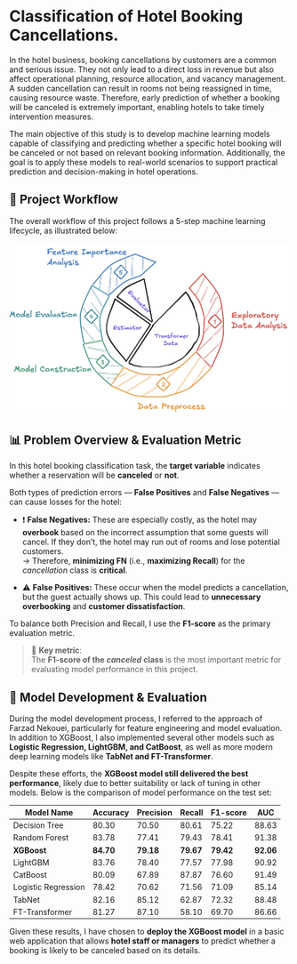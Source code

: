 # Classification of Hotel Booking Cancellations.

In the hotel business, booking cancellations by customers are a common and serious issue. They not only lead to a direct loss in revenue but also affect operational planning, resource allocation, and vacancy management. A sudden cancellation can result in rooms not being reassigned in time, causing resource waste. Therefore, early prediction of whether a booking will be canceled is extremely important, enabling hotels to take timely intervention measures.

The main objective of this study is to develop machine learning models capable of classifying and predicting whether a specific hotel booking will be canceled or not based on relevant booking information. Additionally, the goal is to apply these models to real-world scenarios to support practical prediction and decision-making in hotel operations.

## 🔄 Project Workflow

The overall workflow of this project follows a 5-step machine learning lifecycle, as illustrated below:

![Project Workflow](images/workflow.png)

## 📊 Problem Overview & Evaluation Metric

In this hotel booking classification task, the **target variable** indicates whether a reservation will be **canceled** or **not**.

Both types of prediction errors — **False Positives** and **False Negatives** — can cause losses for the hotel:

- ❗ **False Negatives:** These are especially costly, as the hotel may **overbook** based on the incorrect assumption that some guests will cancel. If they don’t, the hotel may run out of rooms and lose potential customers.  
  → Therefore, **minimizing FN** (i.e., **maximizing Recall**) for the *cancellation* class is **critical**.

- ⚠️ **False Positives:** These occur when the model predicts a cancellation, but the guest actually shows up. This could lead to **unnecessary overbooking** and **customer dissatisfaction**.

To balance both Precision and Recall, I use the **F1-score** as the primary evaluation metric.

> 🎯 **Key metric**:  
> The **F1-score of the *canceled* class** is the most important metric for evaluating model performance in this project.

## 🧪 Model Development & Evaluation

During the model development process, I referred to the approach of Farzad Nekouei, particularly for feature engineering and model evaluation. In addition to XGBoost, I also implemented several other models such as **Logistic Regression, LightGBM, and CatBoost**, as well as more modern deep learning models like **TabNet and FT-Transformer**.

Despite these efforts, the **XGBoost model still delivered the best performance**, likely due to better suitability or lack of tuning in other models. Below is the comparison of model performance on the test set:

| Model Name           | Accuracy | Precision | Recall | F1-score | AUC   |
|----------------------|----------|-----------|--------|----------|--------|
| Decision Tree        | 80.30    | 70.50     | 80.61  | 75.22    | 88.63  |
| Random Forest        | 83.78    | 77.41     | 79.43  | 78.41    | 91.38  |
| **XGBoost**          | **84.70**| **79.18** | **79.67** | **79.42** | **92.06** |
| LightGBM             | 83.76    | 78.40     | 77.57  | 77.98    | 90.92  |
| CatBoost             | 80.09    | 67.89     | 87.87  | 76.60    | 91.49  |
| Logistic Regression  | 78.42    | 70.62     | 71.56  | 71.09    | 85.14  |
| TabNet               | 82.16    | 85.12     | 62.87  | 72.32    | 88.48  |
| FT-Transformer       | 81.27    | 87.10     | 58.10  | 69.70    | 86.66  |

Given these results, I have chosen to **deploy the XGBoost model** in a basic web application that allows **hotel staff or managers** to predict whether a booking is likely to be canceled based on its details.
